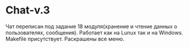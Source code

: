 # Chat-v.3

Чат переписан под задание 18 модуля(хранение и чтение данных о пользователях, сообщения).
Работает как на Lunux так и на Windows.
Makefile присутствует.
Раскрашены все меню.
